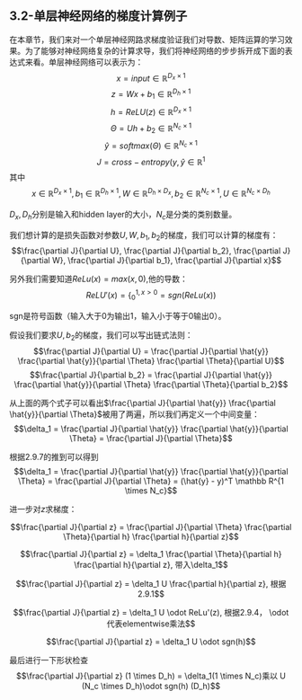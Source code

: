 

## 3.2-单层神经网络的梯度计算例子
在本章节，我们来对一个单层神经网路求梯度验证我们对导数、矩阵运算的学习效果。为了能够对神经网络复杂的计算求导，我们将神经网络的步步拆开成下面的表达式来看。单层神经网络可以表示为：
$$x = input \in \mathbb R^{D_x \times 1}$$
$$z = Wx + b_1 \in \mathbb R^{D_h \times 1}$$
$$h = ReLU(z) \in \mathbb R^{D_x \times 1}$$
$$\Theta = Uh + b_2 \in \mathbb R^{N_c \times 1}$$
$$\hat{y} = softmax(\Theta ) \in \mathbb R^{N_c \times 1}$$
$$J = cross-entropy(y, \hat{y} \in \mathbb R^{1}$$
其中
$$x \in \mathbb R^{D_x \times 1}, b_1 \in \mathbb R^{D_h \times 1}, W \in \mathbb R^{D_h \times D_x}, b_2 \in \mathbb R^{N_c \times 1}, U \in \mathbb R^{N_c \times D_h}$$

$D_x, D_h$分别是输入和hidden layer的大小，$N_c$是分类的类别数量。

我们想计算的是损失函数对参数$U,W, b_1, b_2$的梯度，我们可以计算的梯度有：
$$\frac{\partial J}{\partial U}, \frac{\partial J}{\partial b_2}, \frac{\partial J}{\partial W}, \frac{\partial J}{\partial b_1}, \frac{\partial J}{\partial x}$$

另外我们需要知道$ReLu(x) = max(x, 0)$,他的导数：
$$ReLU'(x) = \{^{1, x>0}_{0} = sgn(ReLu(x))$$

sgn是符号函数（输入大于0为输出1，输入小于等于0输出0）。

假设我们要求$U, b_2$的梯度，我们可以写出链式法则：
$$\frac{\partial J}{\partial U} = \frac{\partial J}{\partial \hat{y}} \frac{\partial \hat{y}}{\partial \Theta} \frac{\partial \Theta}{\partial U}$$
$$\frac{\partial J}{\partial b_2} = \frac{\partial J}{\partial \hat{y}} \frac{\partial \hat{y}}{\partial \Theta} \frac{\partial \Theta}{\partial b_2}$$

从上面的两个式子可以看出$\frac{\partial J}{\partial \hat{y}} \frac{\partial \hat{y}}{\partial \Theta}$被用了两遍，所以我们再定义一个中间变量：
$$\delta_1 = \frac{\partial J}{\partial \hat{y}} \frac{\partial \hat{y}}{\partial \Theta} =  \frac{\partial J}{\partial \Theta}$$

根据2.9.7的推到可以得到
$$\delta_1 = \frac{\partial J}{\partial \hat{y}} \frac{\partial \hat{y}}{\partial \Theta} =  \frac{\partial J}{\partial \Theta} = (\hat{y} - y)^T \mathbb R^{1 \times N_c}$$

进一步对$z$求梯度：

$$\frac{\partial J}{\partial z} = \frac{\partial J}{\partial \Theta}  \frac{\partial \Theta}{\partial h} \frac{\partial h}{\partial z}$$

$$\frac{\partial J}{\partial z} = \delta_1 \frac{\partial \Theta}{\partial h} \frac{\partial h}{\partial z}, 带入\delta_1$$

$$\frac{\partial J}{\partial z} = \delta_1 U \frac{\partial h}{\partial z}, 根据2.9.1$$

$$\frac{\partial J}{\partial z} = \delta_1 U \odot ReLu'(z), 根据2.9.4， \odot代表elementwise乘法$$

$$\frac{\partial J}{\partial z} = \delta_1 U \odot sgn(h)$$

最后进行一下形状检查
$$\frac{\partial J}{\partial z} (1 \times D_h) =  \delta_1(1 \times N_c)乘以 U (N_c \times D_h)\odot sgn(h) (D_h)$$
